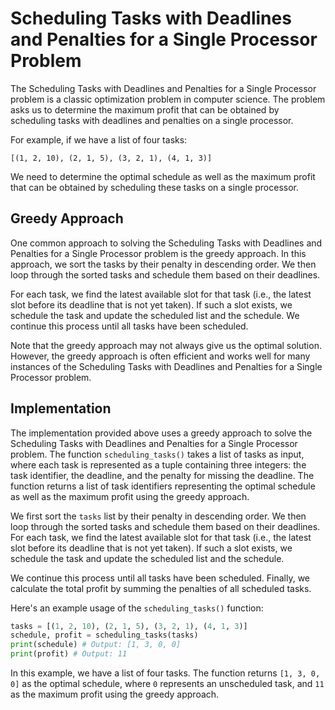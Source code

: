 # Scheduling Tasks with Deadlines and Penalties for a Single Processor Problem

The Scheduling Tasks with Deadlines and Penalties for a Single Processor problem is a classic optimization problem in computer science. The problem asks us to determine the maximum profit that can be obtained by scheduling tasks with deadlines and penalties on a single processor.

For example, if we have a list of four tasks:

```
[(1, 2, 10), (2, 1, 5), (3, 2, 1), (4, 1, 3)]
```

We need to determine the optimal schedule as well as the maximum profit that can be obtained by scheduling these tasks on a single processor.

## Greedy Approach

One common approach to solving the Scheduling Tasks with Deadlines and Penalties for a Single Processor problem is the greedy approach. In this approach, we sort the tasks by their penalty in descending order. We then loop through the sorted tasks and schedule them based on their deadlines.

For each task, we find the latest available slot for that task (i.e., the latest slot before its deadline that is not yet taken). If such a slot exists, we schedule the task and update the scheduled list and the schedule. We continue this process until all tasks have been scheduled.

Note that the greedy approach may not always give us the optimal solution. However, the greedy approach is often efficient and works well for many instances of the Scheduling Tasks with Deadlines and Penalties for a Single Processor problem.

## Implementation

The implementation provided above uses a greedy approach to solve the Scheduling Tasks with Deadlines and Penalties for a Single Processor problem. The function `scheduling_tasks()` takes a list of tasks as input, where each task is represented as a tuple containing three integers: the task identifier, the deadline, and the penalty for missing the deadline. The function returns a list of task identifiers representing the optimal schedule as well as the maximum profit using the greedy approach.

We first sort the `tasks` list by their penalty in descending order. We then loop through the sorted tasks and schedule them based on their deadlines. For each task, we find the latest available slot for that task (i.e., the latest slot before its deadline that is not yet taken). If such a slot exists, we schedule the task and update the scheduled list and the schedule.

We continue this process until all tasks have been scheduled. Finally, we calculate the total profit by summing the penalties of all scheduled tasks.

Here's an example usage of the `scheduling_tasks()` function:

```python
tasks = [(1, 2, 10), (2, 1, 5), (3, 2, 1), (4, 1, 3)]
schedule, profit = scheduling_tasks(tasks)
print(schedule) # Output: [1, 3, 0, 0]
print(profit) # Output: 11
```

In this example, we have a list of four tasks. The function returns `[1, 3, 0, 0]` as the optimal schedule, where `0` represents an unscheduled task, and `11` as the maximum profit using the greedy approach.